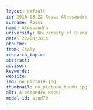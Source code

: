 ```yaml
---
layout: default 
id: 2016-08-22-Rossi-Alessandro
surname: Rossi
name: Alessandro
university: University of Siena
date: 22/08/2016
aboutme: 
from: Italy
research_topic: 
abstract: 
advisor: 
keywords: 
website: 
img: no_picture.jpg
thumbnail: no_picture_thumb.jpg
alt: Alessandro Rossi
modal-id: stud70
---
```

